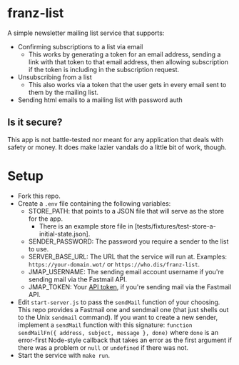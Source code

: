 # franz-list

A simple newsletter mailing list service that supports:

- Confirming subscriptions to a list via email
    - This works by generating a token for an email address, sending a link with that token to that email address, then allowing subscription if the token is including in the subscription request.
- Unsubscribing from a list
    - This also works via a token that the user gets in every email sent to them by the mailing list.
- Sending html emails to a mailing list with password auth

## Is it secure?

This app is not battle-tested nor meant for any application that deals with safety or money. It does make lazier vandals do a little bit of work, though.

# Setup

- Fork this repo.
- Create a `.env` file containing the following variables:
    - STORE_PATH: that points to a JSON file that will serve as the store for the app.
        - There is an example store file in [tests/fixtures/test-store-a-initial-state.json].
    - SENDER_PASSWORD: The password you require a sender to the list to use.
    - SERVER_BASE_URL: The URL that the service will run at. Examples: `https://your-domain.wot/` or `https://who.dis/franz-list`.
    - JMAP_USERNAME: The sending email account username if you're sending mail via the Fastmail API.
    - JMAP_TOKEN: Your [API token](https://www.fastmail.com/dev/), if you're sending mail via the Fastmail API.
- Edit `start-server.js` to pass the `sendMail` function of your choosing.
This repo provides a Fastmail one and sendmail one (that just shells out to the Unix `sendmail` command). If you want to create a new sender, implement a `sendMail` function with this signature: `function sendMailFn({ address, subject, message }, done)` where `done` is an error-first Node-style callback that takes an error as the first argument if there was a problem or `null` or `undefined` if there was not.
- Start the service with `make run`.
